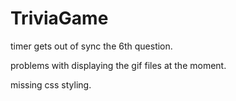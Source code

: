 # TriviaGame

timer gets out of sync the 6th question.

problems with displaying the gif files at the moment.

missing css styling.